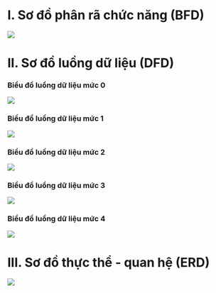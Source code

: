 # I. Sơ đồ phân rã chức năng (BFD)

<p><img src="https://scontent.fsgn2-1.fna.fbcdn.net/v/t34.0-12/20158367_853003191516209_1074604739_n.png?oh=9844b6a5ee43fdaaf63eaec58dcacf4a&oe=596DDDDF"></p>

# II.	Sơ đồ luồng dữ liệu (DFD)

###	Biểu đồ luồng dữ liệu mức 0

<p><img src="https://scontent.fsgn2-1.fna.fbcdn.net/v/t34.0-12/20120939_853004798182715_962837260_n.png?oh=354066eb24df109eca14b3bf9a451bc5&oe=596CC6BA"></p>

###	Biểu đồ luồng dữ liệu mức 1

<p><img src="https://scontent.fsgn2-1.fna.fbcdn.net/v/t34.0-12/20117483_853007131515815_121974639_n.png?oh=1510d0008ecb197d801f92765036a831&oe=596DE3E7"></p>

###	Biểu đồ luồng dữ liệu mức 2

<p><img src="https://scontent.fsgn2-1.fna.fbcdn.net/v/t34.0-12/20117537_853007654849096_1078991068_n.png?oh=de1ca80dd1ff1bf7c654ee7334f9ffc3&oe=596CAF90"></p>

###	Biểu đồ luồng dữ liệu mức 3

<p><img src="https://scontent.fsgn2-1.fna.fbcdn.net/v/t34.0-12/20117471_853018504848011_75265064_n.png?oh=6bfa37ecbee18e163ee8e3b1f14a396c&oe=596DC4DD"></p>

###	Biểu đồ luồng dữ liệu mức 4

<p><img src="https://scontent.fsgn2-1.fna.fbcdn.net/v/t34.0-12/20117293_853022171514311_1646696604_n.png?oh=18d9e0175eeef668c738b8dd4aa3f099&oe=596CB7B9"></p>

# III.	Sơ đồ thực thể - quan hệ (ERD)

<p><img src="https://scontent.fsgn2-1.fna.fbcdn.net/v/t35.0-12/20138135_696387147212790_1298186770_o.png?oh=5329800639246ea9ec6f1ae47e7480b4&oe=596CA982"></p>